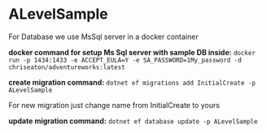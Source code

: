 # ALevelSample

For Database we use MsSql server in a docker container

**docker command for setup Ms Sql server with sample DB inside:** `docker run -p 1434:1433 -e ACCEPT_EULA=Y -e SA_PASSWORD=1My_password -d chriseaton/adventureworks:latest`

**create migration command:** `dotnet ef migrations add InitialCreate -p ALevelSample`

For new migration just change name from InitialCreate to yours

**update migration command:** `dotnet ef database update -p ALevelSample`